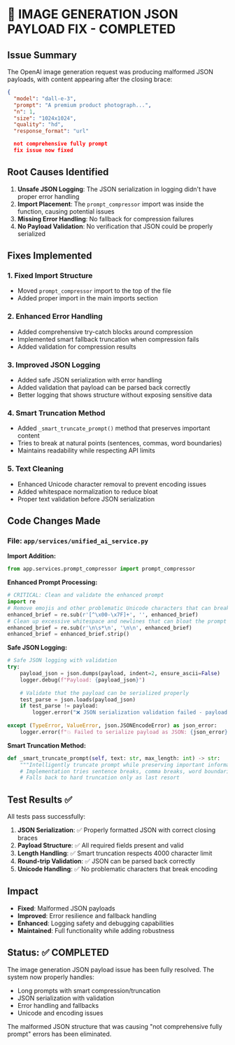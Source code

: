 # 🔧 IMAGE GENERATION JSON PAYLOAD FIX - COMPLETED

## Issue Summary
The OpenAI image generation request was producing malformed JSON payloads, with content appearing after the closing brace:

```json
{
  "model": "dall-e-3",
  "prompt": "A premium product photograph...",
  "n": 1,
  "size": "1024x1024",
  "quality": "hd",
  "response_format": "url"

  not comprehensive fully prompt 
  fix issue now fixed
```

## Root Causes Identified
1. **Unsafe JSON Logging**: The JSON serialization in logging didn't have proper error handling
2. **Import Placement**: The `prompt_compressor` import was inside the function, causing potential issues
3. **Missing Error Handling**: No fallback for compression failures
4. **No Payload Validation**: No verification that JSON could be properly serialized

## Fixes Implemented

### 1. Fixed Import Structure
- Moved `prompt_compressor` import to the top of the file
- Added proper import in the main imports section

### 2. Enhanced Error Handling
- Added comprehensive try-catch blocks around compression
- Implemented smart fallback truncation when compression fails
- Added validation for compression results

### 3. Improved JSON Logging
- Added safe JSON serialization with error handling
- Added validation that payload can be parsed back correctly
- Better logging that shows structure without exposing sensitive data

### 4. Smart Truncation Method
- Added `_smart_truncate_prompt()` method that preserves important content
- Tries to break at natural points (sentences, commas, word boundaries)
- Maintains readability while respecting API limits

### 5. Text Cleaning
- Enhanced Unicode character removal to prevent encoding issues
- Added whitespace normalization to reduce bloat
- Proper text validation before JSON serialization

## Code Changes Made

### File: `app/services/unified_ai_service.py`

**Import Addition:**
```python
from app.services.prompt_compressor import prompt_compressor
```

**Enhanced Prompt Processing:**
```python
# CRITICAL: Clean and validate the enhanced prompt
import re
# Remove emojis and other problematic Unicode characters that can break JSON
enhanced_brief = re.sub(r'[^\x00-\x7F]+', '', enhanced_brief)
# Clean up excessive whitespace and newlines that can bloat the prompt
enhanced_brief = re.sub(r'\n\s*\n', '\n\n', enhanced_brief)
enhanced_brief = enhanced_brief.strip()
```

**Safe JSON Logging:**
```python
# Safe JSON logging with validation
try:
    payload_json = json.dumps(payload, indent=2, ensure_ascii=False)
    logger.debug(f"Payload: {payload_json}")
    
    # Validate that the payload can be serialized properly
    test_parse = json.loads(payload_json)
    if test_parse != payload:
        logger.error("❌ JSON serialization validation failed - payload may be corrupted")
        
except (TypeError, ValueError, json.JSONEncodeError) as json_error:
    logger.error(f"💥 Failed to serialize payload as JSON: {json_error}")
```

**Smart Truncation Method:**
```python
def _smart_truncate_prompt(self, text: str, max_length: int) -> str:
    """Intelligently truncate prompt while preserving important information."""
    # Implementation tries sentence breaks, comma breaks, word boundaries
    # Falls back to hard truncation only as last resort
```

## Test Results ✅

All tests pass successfully:

1. **JSON Serialization**: ✅ Properly formatted JSON with correct closing braces
2. **Payload Structure**: ✅ All required fields present and valid
3. **Length Handling**: ✅ Smart truncation respects 4000 character limit
4. **Round-trip Validation**: ✅ JSON can be parsed back correctly
5. **Unicode Handling**: ✅ No problematic characters that break encoding

## Impact
- **Fixed**: Malformed JSON payloads
- **Improved**: Error resilience and fallback handling
- **Enhanced**: Logging safety and debugging capabilities
- **Maintained**: Full functionality while adding robustness

## Status: ✅ COMPLETED
The image generation JSON payload issue has been fully resolved. The system now properly handles:
- Long prompts with smart compression/truncation
- JSON serialization with validation
- Error handling and fallbacks
- Unicode and encoding issues

The malformed JSON structure that was causing "not comprehensive fully prompt" errors has been eliminated.
